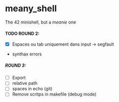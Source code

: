 # meany_shell
The 42 minishell, but a *meanie* one

#### TODO ROUND 2:

- [x] Espaces ou tab uniquement dans input -> segfault 
- synthax errors

##### ROUND 3:

- [ ] Export
- [ ] relative path
- [ ] spaces in echo (git)
- [ ] Remove scritps in makefile (debug mode)
